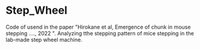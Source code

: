 # Step_Wheel
Code of usend in the paper "Hirokane et al, Emergence of chunk in mouse stepping ...., 2022 ".
Analyzing tthe stepping pattern of mice stepping in the lab-made step wheel machine.  


